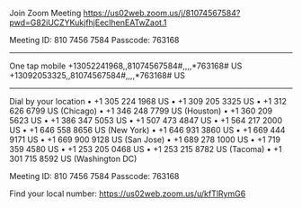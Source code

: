 Join Zoom Meeting
https://us02web.zoom.us/j/81074567584?pwd=G82iUCZYKukjfhjEecIhenEATwZaot.1

Meeting ID:  810 7456 7584
Passcode: 763168

---

One tap mobile
+13052241968,,81074567584#,,,,*763168# US
+13092053325,,81074567584#,,,,*763168# US

---

Dial by your location
• +1 305 224 1968 US
• +1 309 205 3325 US
• +1 312 626 6799 US (Chicago)
• +1 346 248 7799 US (Houston)
• +1 360 209 5623 US
• +1 386 347 5053 US
• +1 507 473 4847 US
• +1 564 217 2000 US
• +1 646 558 8656 US (New York)
• +1 646 931 3860 US
• +1 669 444 9171 US
• +1 669 900 9128 US (San Jose)
• +1 689 278 1000 US
• +1 719 359 4580 US
• +1 253 205 0468 US
• +1 253 215 8782 US (Tacoma)
• +1 301 715 8592 US (Washington DC)

Meeting ID:  810 7456 7584
Passcode: 763168

Find your local number: https://us02web.zoom.us/u/kfTlRymG6



